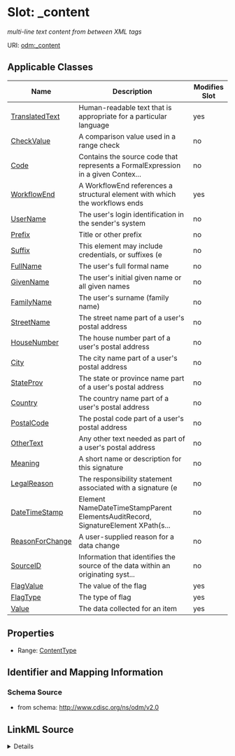 # Slot: _content


_multi-line text content from between XML tags_



URI: [odm:_content](http://www.cdisc.org/ns/odm/v2.0/_content)



<!-- no inheritance hierarchy -->




## Applicable Classes

| Name | Description | Modifies Slot |
| --- | --- | --- |
[TranslatedText](TranslatedText.md) | Human-readable text that is appropriate for a particular language |  yes  |
[CheckValue](CheckValue.md) | A comparison value used in a range check |  no  |
[Code](Code.md) | Contains the source code that represents a FormalExpression in a given Contex... |  no  |
[WorkflowEnd](WorkflowEnd.md) | A WorkflowEnd references a structural element with which the workflows ends |  yes  |
[UserName](UserName.md) | The user's login identification in the sender's system |  no  |
[Prefix](Prefix.md) | Title or other prefix |  no  |
[Suffix](Suffix.md) | This element may include credentials, or suffixes (e |  no  |
[FullName](FullName.md) | The user's full formal name |  no  |
[GivenName](GivenName.md) | The user's initial given name or all given names |  no  |
[FamilyName](FamilyName.md) | The user's surname (family name) |  no  |
[StreetName](StreetName.md) | The street name part of a user's postal address |  no  |
[HouseNumber](HouseNumber.md) | The house number part of a user's postal address |  no  |
[City](City.md) | The city name part of a user's postal address |  no  |
[StateProv](StateProv.md) | The state or province name part of a user's postal address |  no  |
[Country](Country.md) | The country name part of a user's postal address |  no  |
[PostalCode](PostalCode.md) | The postal code part of a user's postal address |  no  |
[OtherText](OtherText.md) | Any other text needed as part of a user's postal address |  no  |
[Meaning](Meaning.md) | A short name or description for this signature |  no  |
[LegalReason](LegalReason.md) | The responsibility statement associated with a signature (e |  no  |
[DateTimeStamp](DateTimeStamp.md) | Element NameDateTimeStampParent ElementsAuditRecord, SignatureElement XPath(s... |  no  |
[ReasonForChange](ReasonForChange.md) | A user-supplied reason for a data change |  no  |
[SourceID](SourceID.md) | Information that identifies the source of the data within an originating syst... |  no  |
[FlagValue](FlagValue.md) | The value of the flag |  yes  |
[FlagType](FlagType.md) | The type of flag |  yes  |
[Value](Value.md) | The data collected for an item |  yes  |







## Properties

* Range: [ContentType](ContentType.md)





## Identifier and Mapping Information







### Schema Source


* from schema: http://www.cdisc.org/ns/odm/v2.0




## LinkML Source

<details>
```yaml
name: _content
description: multi-line text content from between XML tags
from_schema: http://www.cdisc.org/ns/odm/v2.0
rank: 1000
alias: _content
domain_of:
- TranslatedText
- CheckValue
- Code
- WorkflowEnd
- UserName
- Prefix
- Suffix
- FullName
- GivenName
- FamilyName
- StreetName
- HouseNumber
- City
- StateProv
- Country
- PostalCode
- OtherText
- Meaning
- LegalReason
- DateTimeStamp
- ReasonForChange
- SourceID
- FlagValue
- FlagType
- Value
range: _contentType
inlined: true

```
</details>